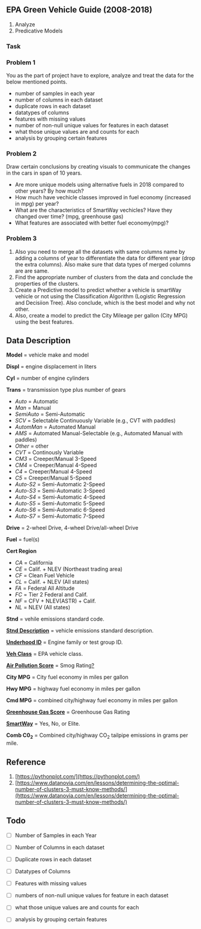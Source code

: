 ## EPA Green Vehicle Guide (2008-2018)

1. Analyze
2. Predicative Models

### Task

### Problem 1

You as the part of project have to explore, analyze and treat the data for the below mentioned points.

- number of samples in each year
- number of columns in each dataset
- duplicate rows in each dataset
- datatypes of columns
- features with missing values
- number of non-null unique values for features in each dataset
- what those unique values are and counts for each
- analysis by grouping certain features

### Problem 2

Draw certain conclusions by creating visuals to communicate the changes in the cars in span of 10 years.

- Are more unique models using alternative fuels in 2018 compared to other years? By how much?
- How much have vechicle classes improved in fuel economy (increased in mpg) per year?
- What are the characteristics of SmartWay vechicles? Have they changed over time? (mpg, greenhouse gas)
- What features are associated with better fuel economy(mpg)?

### Problem 3

1. Also you need to merge all the datasets with same columns name by adding a columns of year to differentiate the data for different year (drop the extra columns). Also make sure that data types of merged columns are are same.
2. Find the appropriate number of clusters from the data and conclude the properties of the clusters.
3. Create a Predictive model to predict whether a vehicle is smartWay vehicle or not using the Classification Algorithm (Logistic Regression and Decisiion Tree). Also conclude, which is the best model and why not other.
4. Also, create a model to predict the City Mileage per gallon (City MPG) using the best features.

## Data Description

**Model** = vehicle make and model

**Displ** = engine displacement in liters

**Cyl** = number of engine cylinders

**Trans** = transmission type plus number of gears

- _Auto_ = Automatic
- _Man_ = Manual
- _SemiAuto_ = Semi-Automatic
- _SCV_ = Selectable Continuously Variable (e.g., CVT with paddles)
- _AutomMan_ = Automated Manual
- _AMS_ = Automated Manual-Selectable (e.g., Automated Manual with paddles)
- _Other_ = other
- _CVT_ = Continously Variable
- _CM3_ = Creeper/Manual 3-Speed
- _CM4_ = Creeper/Manual 4-Speed
- _C4_ = Creeper/Manual 4-Speed
- _C5_ = Creeper/Manual 5-Speed
- _Auto-S2_ = Semi-Automatic 2-Speed
- _Auto-S3_ = Semi-Automatic 3-Speed
- _Auto-S4_ = Semi-Automatic 4-Speed
- _Auto-S5_ = Semi-Automatic 5-Speed
- _Auto-S6_ = Semi-Automatic 6-Speed
- _Auto-S7_ = Semi-Automatic 7-Speed

**Drive** = 2-wheel Drive, 4-wheel Drive/all-wheel Drive

**Fuel** = fuel(s)

**Cert Region**

- _CA_ = California
- _CE_ = Calif. + NLEV (Northeast trading area)
- _CF_ = Clean Fuel Vehicle
- _CL_ = Calif. + NLEV (All states)
- _FA_ = Federal All Altitude
- _FC_ = Tier 2 Federal and Calif.
- _NF_ = CFV + NLEV(ASTR) + Calif.
- _NL_ = NLEV (All states)

**Stnd** = vehile emissions standard code.

**[Stnd Description](https://www.epa.gov/greenvehicles/federal-and-california-light-duty-vehicle-emissions-standards-air-pollutants)** = vehicle emissions standard description.

**[Underhood ID](http://www.fueleconomy.gov/feg/findacarhelp.shtml#airPollutionScore)** = Engine family or test group ID.

**[Veh Class](http://www.fueleconomy.gov/feg/findacarhelp.shtml#epaSizeClass)** = EPA vehicle class.

**[Air Pollution Score](http://www.fueleconomy.gov/feg/findacarhelp.shtml#airPollutionScore)** = Smog Rating[?](https:/www.epa.gov/greenvehicles/smog-rating)

**City MPG** = City fuel economy in miles per gallon

**Hwy MPG** = highway fuel economy in miles per gallon

**Cmd MPG** = combined city/highway fuel economy in miles per gallon

**[Greenhouse Gas Score](https://www.epa.gov/greenvehicles/greenhouse-gas-rating)** = Greenhouse Gas Rating

**[SmartWay](https://www.epa.gov/greenvehicles/consider-smartway-vehicle)** = Yes, No, or Elite.

**Comb C0<sub>2</sub>** = Combined city/highway CO<sub>2</sub> tailpipe emissions in grams per mile.
​

## Reference

1. [https://pythonplot.com/](https://pythonplot.com/)
2. [https://www.datanovia.com/en/lessons/determining-the-optimal-number-of-clusters-3-must-know-methods/](https://www.datanovia.com/en/lessons/determining-the-optimal-number-of-clusters-3-must-know-methods/)

## Todo

- [ ] Number of Samples in each Year

- [ ] Number of Columns in each dataset

- [ ] Duplicate rows in each dataset

- [ ] Datatypes of Columns

- [ ] Features with missing values

- [ ] numbers of non-null unique values for feature in each dataset

- [ ] what those unique values are and counts for each

- [ ] analysis by grouping certain features
